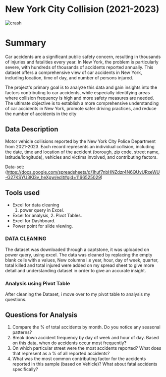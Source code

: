 # New York City Collision (2021-2023)
![crash](https://github.com/user-attachments/assets/5fc429d2-f0aa-45dc-9cbb-f429303cd360)

# Summary 
Car accidents are a significant public safety concern, resulting in thousands of injuries and fatalities every year. In New York, the problem is particularly severe, with hundreds of thousands of accidents reported annually. This dataset offers a comprehensive view of car accidents in New York, including location, time of day, and number of persons injured.

The project's primary goal is to analyze this data and gain insights into the factors contributing to car accidents, while especially identifying areas where collision frequency is high and more safety measures are needed. The ultimate objective is to establish a more comprehensive understanding of car accidents in New York, promote safer driving practices, and reduce the number of accidents in the city

## Data Description 
Motor vehicle collisions reported by the New York City Police Department from 2021-2023. Each record represents an individual collision, including the date, time and location of the accident (borough, zip code, street name, latitude/longitude), vehicles and victims involved, and contributing factors.

Data-set: (https://docs.google.com/spreadsheets/d/1huf7nbHNZdzr4N6QUvURxeWU-G27KSYU3Kl3v_heXgw/edit#gid=1166525029)

## Tools used
- Excel for data cleaning
  1.  power query in Excel.
- Excel for analysis,
  2.  Pivot Tables.
- Excel for Dashboard.
- Power point for slide viewing.

### DATA CLEANING
The dataset was downloaded through a captstone, it was uploaded on power query, using excel. The data was cleaned by replacing the empty blank cells with a values, New columns i.e year, hour, day of week, quarter, total killed and total injured were added on my spread sheet to give more detail and understanding dataset in order to give an accurate insight. 

### Analysis using Pivot Table
After cleaning the Dataset, i move over to my pivot table to analysis my questions.

## Questions for Analysis 
1. Compare the % of total accidents by month. Do you notice any seasonal patterns?
2. Break down accident frequency by day of week and hour of day. Based on this data, when do accidents occur most frequently?
3. On which particular street were the most accidents reported? What does that represent as a % of all reported accidents?
4. What was the most common contributing factor for the accidents reported in this sample (based on Vehicle)? What about fatal accidents specifically?
